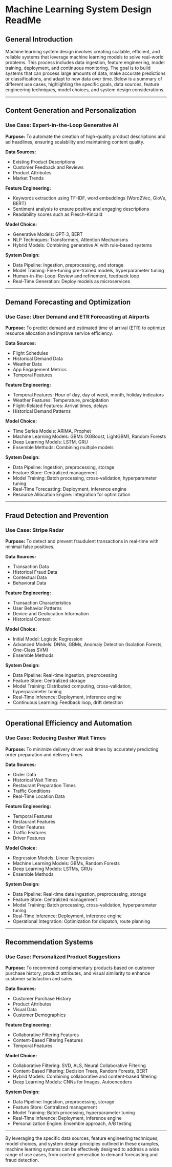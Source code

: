 
# Machine Learning System Design ReadMe

## General Introduction

Machine learning system design involves creating scalable, efficient, and reliable systems that leverage machine learning models to solve real-world problems. This process includes data ingestion, feature engineering, model training, deployment, and continuous monitoring. The goal is to build systems that can process large amounts of data, make accurate predictions or classifications, and adapt to new data over time. Below is a summary of different use cases, highlighting the specific goals, data sources, feature engineering techniques, model choices, and system design considerations.

---

## Content Generation and Personalization

### Use Case: Expert-in-the-Loop Generative AI

**Purpose:** To automate the creation of high-quality product descriptions and ad headlines, ensuring scalability and maintaining content quality.

**Data Sources:**
- Existing Product Descriptions
- Customer Feedback and Reviews
- Product Attributes
- Market Trends

**Feature Engineering:**
- Keywords extraction using TF-IDF, word embeddings (Word2Vec, GloVe, BERT)
- Sentiment analysis to ensure positive and engaging descriptions
- Readability scores such as Flesch-Kincaid

**Model Choice:**
- Generative Models: GPT-3, BERT
- NLP Techniques: Transformers, Attention Mechanisms
- Hybrid Models: Combining generative AI with rule-based systems

**System Design:**
- Data Pipeline: Ingestion, preprocessing, and storage
- Model Training: Fine-tuning pre-trained models, hyperparameter tuning
- Human-in-the-Loop: Review and refinement, feedback loop
- Real-Time Generation: Deploy models as microservices

---

## Demand Forecasting and Optimization

### Use Case: Uber Demand and ETR Forecasting at Airports

**Purpose:** To predict demand and estimated time of arrival (ETR) to optimize resource allocation and improve service efficiency.

**Data Sources:**
- Flight Schedules
- Historical Demand Data
- Weather Data
- App Engagement Metrics
- Temporal Features

**Feature Engineering:**
- Temporal Features: Hour of day, day of week, month, holiday indicators
- Weather Features: Temperature, precipitation
- Flight-Related Features: Arrival times, delays
- Historical Demand Patterns

**Model Choice:**
- Time Series Models: ARIMA, Prophet
- Machine Learning Models: GBMs (XGBoost, LightGBM), Random Forests
- Deep Learning Models: LSTM, GRU
- Ensemble Methods: Combining multiple models

**System Design:**
- Data Pipeline: Ingestion, preprocessing, storage
- Feature Store: Centralized management
- Model Training: Batch processing, cross-validation, hyperparameter tuning
- Real-Time Forecasting: Deployment, inference engine
- Resource Allocation Engine: Integration for optimization

---

## Fraud Detection and Prevention

### Use Case: Stripe Radar

**Purpose:** To detect and prevent fraudulent transactions in real-time with minimal false positives.

**Data Sources:**
- Transaction Data
- Historical Fraud Data
- Contextual Data
- Behavioral Data

**Feature Engineering:**
- Transaction Characteristics
- User Behavior Patterns
- Device and Geolocation Information
- Historical Context

**Model Choice:**
- Initial Model: Logistic Regression
- Advanced Models: DNNs, GBMs, Anomaly Detection (Isolation Forests, One-Class SVM)
- Ensemble Methods

**System Design:**
- Data Pipeline: Real-time ingestion, preprocessing
- Feature Store: Centralized storage
- Model Training: Distributed computing, cross-validation, hyperparameter tuning
- Real-Time Inference: Deployment, inference engine
- Continuous Learning: Feedback loop, drift detection

---

## Operational Efficiency and Automation

### Use Case: Reducing Dasher Wait Times

**Purpose:** To minimize delivery driver wait times by accurately predicting order preparation and delivery times.

**Data Sources:**
- Order Data
- Historical Wait Times
- Restaurant Preparation Times
- Traffic Conditions
- Real-Time Location Data

**Feature Engineering:**
- Temporal Features
- Restaurant Features
- Order Features
- Traffic Features
- Driver Features

**Model Choice:**
- Regression Models: Linear Regression
- Machine Learning Models: GBMs, Random Forests
- Deep Learning Models: LSTMs, GRUs
- Ensemble Methods

**System Design:**
- Data Pipeline: Real-time data ingestion, preprocessing, storage
- Feature Store: Centralized management
- Model Training: Batch processing, cross-validation, hyperparameter tuning
- Real-Time Inference: Deployment, inference engine
- Operational Integration: Optimization for dispatch, route planning

---

## Recommendation Systems

### Use Case: Personalized Product Suggestions

**Purpose:** To recommend complementary products based on customer purchase history, product attributes, and visual similarity to enhance customer satisfaction and sales.

**Data Sources:**
- Customer Purchase History
- Product Attributes
- Visual Data
- Customer Demographics

**Feature Engineering:**
- Collaborative Filtering Features
- Content-Based Filtering Features
- Temporal Features

**Model Choice:**
- Collaborative Filtering: SVD, ALS, Neural Collaborative Filtering
- Content-Based Filtering: Decision Trees, Random Forests, BERT
- Hybrid Models: Combining collaborative and content-based filtering
- Deep Learning Models: CNNs for Images, Autoencoders

**System Design:**
- Data Pipeline: Ingestion, preprocessing, storage
- Feature Store: Centralized management
- Model Training: Batch processing, hyperparameter tuning
- Real-Time Inference: Deployment, inference engine
- Personalization Engine: Ensemble approach, A/B testing

---

By leveraging the specific data sources, feature engineering techniques, model choices, and system design principles outlined in these examples, machine learning systems can be effectively designed to address a wide range of use cases, from content generation to demand forecasting and fraud detection.
